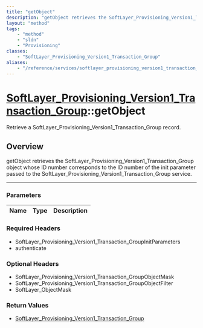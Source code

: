 ```yaml
---
title: "getObject"
description: "getObject retrieves the SoftLayer_Provisioning_Version1_Transaction_Group object whose ID number corresponds to the ID n... "
layout: "method"
tags:
    - "method"
    - "sldn"
    - "Provisioning"
classes:
    - "SoftLayer_Provisioning_Version1_Transaction_Group"
aliases:
    - "/reference/services/softlayer_provisioning_version1_transaction_group/getObject"
---
```

# [SoftLayer_Provisioning_Version1_Transaction_Group](/reference/services/SoftLayer_Provisioning_Version1_Transaction_Group)::getObject


Retrieve a SoftLayer_Provisioning_Version1_Transaction_Group record.


## Overview 
getObject retrieves the SoftLayer_Provisioning_Version1_Transaction_Group object whose ID number corresponds to the ID number of the init parameter passed to the SoftLayer_Provisioning_Version1_Transaction_Group service. 

-----

### Parameters 
|Name | Type | Description |
| --- | --- | --- |


### Required Headers
* SoftLayer_Provisioning_Version1_Transaction_GroupInitParameters
* authenticate


### Optional Headers
* SoftLayer_Provisioning_Version1_Transaction_GroupObjectMask
* SoftLayer_Provisioning_Version1_Transaction_GroupObjectFilter
* SoftLayer_ObjectMask

### Return Values
* <a href='/reference/datatypes/SoftLayer_Provisioning_Version1_Transaction_Group'>SoftLayer_Provisioning_Version1_Transaction_Group </a>




